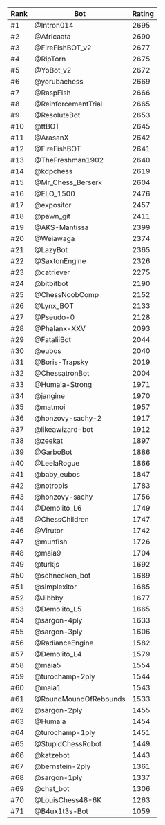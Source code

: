 Rank|Bot|Rating
---|---|---
#1|@Intron014|2695
#2|@Africaata|2690
#3|@FireFishBOT_v2|2677
#4|@RipTorn|2675
#5|@YoBot_v2|2672
#6|@yorubachess|2669
#7|@RaspFish|2666
#8|@ReinforcementTrial|2665
#9|@ResoluteBot|2653
#10|@ttBOT|2645
#11|@ArasanX|2642
#12|@FireFishBOT|2641
#13|@TheFreshman1902|2640
#14|@kdpchess|2619
#15|@Mr_Chess_Berserk|2604
#16|@ELO_1500|2476
#17|@expositor|2457
#18|@pawn_git|2411
#19|@AKS-Mantissa|2399
#20|@Weiawaga|2374
#21|@LazyBot|2365
#22|@SaxtonEngine|2326
#23|@catriever|2275
#24|@bitbitbot|2190
#25|@ChessNoobComp|2152
#26|@Lynx_BOT|2133
#27|@Pseudo-0|2128
#28|@Phalanx-XXV|2093
#29|@FataliiBot|2044
#30|@eubos|2040
#31|@Boris-Trapsky|2019
#32|@ChessatronBot|2004
#33|@Humaia-Strong|1971
#34|@jangine|1970
#35|@matmoi|1957
#36|@honzovy-sachy-2|1917
#37|@likeawizard-bot|1912
#38|@zeekat|1897
#39|@GarboBot|1886
#40|@LeelaRogue|1866
#41|@baby_eubos|1847
#42|@notropis|1783
#43|@honzovy-sachy|1756
#44|@Demolito_L6|1749
#45|@ChessChildren|1747
#46|@Virutor|1742
#47|@munfish|1726
#48|@maia9|1704
#49|@turkjs|1692
#50|@schnecken_bot|1689
#51|@simplexitor|1685
#52|@Jibbby|1677
#53|@Demolito_L5|1665
#54|@sargon-4ply|1633
#55|@sargon-3ply|1606
#56|@RadianceEngine|1582
#57|@Demolito_L4|1579
#58|@maia5|1554
#59|@turochamp-2ply|1544
#60|@maia1|1543
#61|@RoundMoundOfRebounds|1533
#62|@sargon-2ply|1455
#63|@Humaia|1454
#64|@turochamp-1ply|1451
#65|@StupidChessRobot|1449
#66|@katzebot|1443
#67|@bernstein-2ply|1361
#68|@sargon-1ply|1337
#69|@chat_bot|1306
#70|@LouisChess48-6K|1263
#71|@B4ux1t3s-Bot|1059
